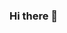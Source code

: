 ### Hi there 👋

<!--
**wgonzalez22/wgonzalez22** is a ✨ _special_ ✨ repository because its `README.md` (this file) appears on your GitHub profile.

Here are some ideas to get you started:

- 🔭 I’m currently working on Permoda Ltda.
- 🌱 I’m currently learning development
- 👯 I’m looking to collaborate on ...
- 🤔 I’m looking for help with training plans and cloud certifications
- 💬 Ask me about ...
- 📫 How to reach me: ...
- 😄 Pronouns: ...
- ⚡ Fun fact: ...
-->
